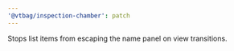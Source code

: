 ```yaml
---
'@vtbag/inspection-chamber': patch
---
```


Stops list items from escaping the name panel on view transitions.
